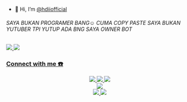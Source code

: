 - 👋 Hi, I’m [@hdiiofficial](https://wa.me/12342221977)
 
<h6>SAYA BUKAN PROGRAMER BANG☺️ CUMA COPY PASTE
 SAYA BUKAN YUTUBER TPI YUTUP ADA BNG
 SAYA OWNER BOT</h6>
<a href="https://t.me/hdiiofficial_bot"><img src="https://img.shields.io/badge/Telegram-%230088cc.svg?&style=for-the-badge&logo=telegram&logoColor=white" />
<a href="https://wa.me/12342221977"><img src="https://img.shields.io/badge/WhatsApp-25D366?style=for-the-badge&logo=whatsapp&logoColor=white" />



### Connect with me ☎️
<p align="center">
  <a href="https://instagram.com/hdiiofficial"><img src="https://img.shields.io/badge/Instagram-E4405F?style=for-the-badge&logo=instagram&logoColor=white"/> 
  <a href="https://wa.me/18773291551"><img src="https://img.shields.io/badge/WhatsApp-25D366?style=for-the-badge&logo=whatsapp&logoColor=white" />
  <a href="https://t.me/hdiiofficial"><img src="https://img.shields.io/badge/Telegram-%230088cc.svg?&style=for-the-badge&logo=telegram&logoColor=white" /> <br>
  <a href="https://youtu.be/WgeItwiifYs"><img src="https://img.shields.io/badge/YouTube-hdiiofficial-ff0000?style=for-the-badge&logo=youtube&logoColor=ff0000&link=https://youtube.com/channel/UCQGj68QT7OTmrpZL2NFVXoQ" /><br>
  <a name=hdiiofficial&label=VIEWS&style=flat-square&color=orange" />
  <a href="https://github.com/hdiiofficial"><img src="https://img.shields.io/badge/-GitHub-black?style=flat-square&logo=github" /> 
  <a href="https://youtube.com/channel/UCQGj68QT7OTmrpZL2NFVXoQ"><img src="https://img.shields.io/youtube/channel/subscribers/UCQGj68QT7OTmrpZL2NFVXoQ?style=social" /> <br>
</p>
